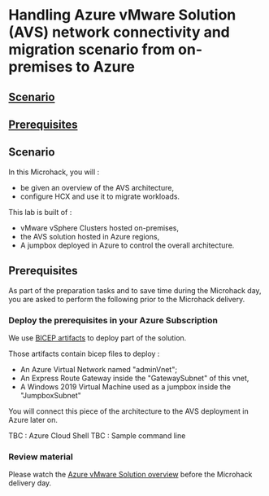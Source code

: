 # Handling Azure vMware Solution (AVS) network connectivity and migration scenario from on-premises to Azure

## [Scenario](#scenario)

## [Prerequisites](#prerequisites)

## Scenario

In this Microhack, you will :

- be given an overview of the AVS architecture,
- configure HCX and use it to migrate workloads.

This lab is built of :

- vMware vSphere Clusters hosted on-premises,
- the AVS solution hosted in Azure regions,
- A jumpbox deployed in Azure to control the overall architecture.

## Prerequisites

As part of the preparation tasks and to save time during the Microhack day, you are asked to perform the following prior to the Microhack delivery.

### Deploy the prerequisites in your Azure Subscription 

We use [BICEP artifacts](https://docs.microsoft.com/en-us/azure/azure-resource-manager/bicep/overview) to deploy part of the solution.

Those artifacts contain bicep files to deploy :

- An Azure Virtual Network named "adminVnet";
- An Express Route Gateway inside the "GatewaySubnet" of this vnet,
- A Windows 2019 Virtual Machine used as a jumpbox inside the "JumpboxSubnet"

You will connect this piece of the architecture to the AVS deployment in Azure later on.

TBC : Azure Cloud Shell
TBC : Sample command line

### Review material

Please watch the [Azure vMware Solution overview](https://www.site.placeholder) before the Microhack delivery day.
